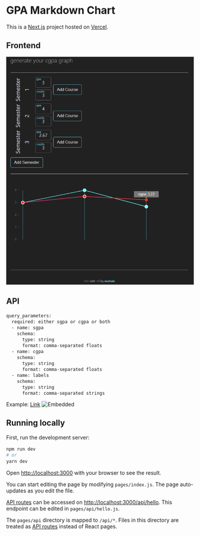 # GPA Markdown Chart
This is a [Next.js](https://nextjs.org/) project hosted on [Vercel](https://vercel.com).

## Frontend
![screenshot](/public/Screenshot-2022-01-24.png?raw=true)

## API
```
query_parameters:
  required: either sgpa or cgpa or both
  - name: sgpa
    schema:
      type: string
      format: comma-separated floats
  - name: cgpa
    schema:
      type: string
      format: comma-separated floats
  - name: labels
    schema:
      type: string
      format: comma-separated strings
```
Example: 
[Link](https://gpa-md.vercel.app/api?sgpa=3.39%2C4%2C3.82%2C3.69%2C2.96&cgpa=3.39%2C3.48%2C3.64%2C3.79%2C3.52&labels=Fall%2019%2CSpring%2020%2CFall%2020%2CSpring%2021%2CFall%2021)
![Embedded](https://gpa-md.vercel.app/api?sgpa=3.39%2C4%2C3.82%2C3.69%2C2.96&cgpa=3.39%2C3.48%2C3.64%2C3.79%2C3.52&labels=Fall%2019%2CSpring%2020%2CFall%2020%2CSpring%2021%2CFall%2021)

## Running locally
First, run the development server:

```bash
npm run dev
# or
yarn dev
```

Open [http://localhost:3000](http://localhost:3000) with your browser to see the result.

You can start editing the page by modifying `pages/index.js`. The page auto-updates as you edit the file.

[API routes](https://nextjs.org/docs/api-routes/introduction) can be accessed on [http://localhost:3000/api/hello](http://localhost:3000/api/hello). This endpoint can be edited in `pages/api/hello.js`.

The `pages/api` directory is mapped to `/api/*`. Files in this directory are treated as [API routes](https://nextjs.org/docs/api-routes/introduction) instead of React pages.
